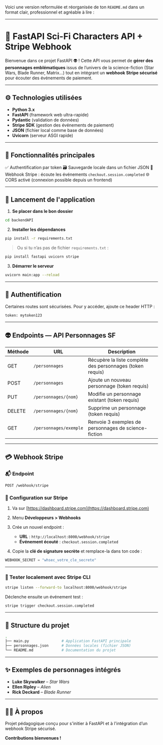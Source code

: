Voici une version reformulée et réorganisée de ton `README.md` dans un format clair, professionnel et agréable à lire :

---

# 🚀 FastAPI Sci-Fi Characters API + Stripe Webhook

Bienvenue dans ce projet FastAPI 👽 !
Cette API vous permet de **gérer des personnages emblématiques** issus de l’univers de la science-fiction (Star Wars, Blade Runner, Matrix...) tout en intégrant un **webhook Stripe sécurisé** pour écouter des événements de paiement.

---

## ⚙️ Technologies utilisées

* **Python 3.x**
* **FastAPI** (framework web ultra-rapide)
* **Pydantic** (validation de données)
* **Stripe SDK** (gestion des événements de paiement)
* **JSON** (fichier local comme base de données)
* **Uvicorn** (serveur ASGI rapide)

---

## 🧰 Fonctionnalités principales

✅ Authentification par token
🗃️ Sauvegarde locale dans un fichier JSON
📡 Webhook Stripe : écoute les événements `checkout.session.completed`
🌐 CORS activé (connexion possible depuis un frontend)

---

## 🚀 Lancement de l'application

1. **Se placer dans le bon dossier**

```bash
cd backendAPI
```

2. **Installer les dépendances**

```bash
pip install -r requirements.txt
```

> Ou si tu n’as pas de fichier `requirements.txt` :

```bash
pip install fastapi uvicorn stripe
```

3. **Démarrer le serveur**

```bash
uvicorn main:app --reload
```

---

## 🔐 Authentification

Certaines routes sont sécurisées.
Pour y accéder, ajoute ce header HTTP :

```
token: mytoken123
```

---

## 👽 Endpoints — API Personnages SF

| Méthode | URL                    | Description                                               |
| ------- | ---------------------- | --------------------------------------------------------- |
| GET     | `/personnages`         | Récupère la liste complète des personnages (token requis) |
| POST    | `/personnages`         | Ajoute un nouveau personnage (token requis)               |
| PUT     | `/personnages/{nom}`   | Modifie un personnage existant (token requis)             |
| DELETE  | `/personnages/{nom}`   | Supprime un personnage (token requis)                     |
| GET     | `/personnages/exemple` | Renvoie 3 exemples de personnages de science-fiction      |

---

## 💳 Webhook Stripe

### 📬 Endpoint

```http
POST /webhook/stripe
```

### 🔧 Configuration sur Stripe

1. Va sur [https://dashboard.stripe.com](https://dashboard.stripe.com)

2. Menu **Développeurs > Webhooks**

3. Crée un nouvel endpoint :

   * **URL** : `http://localhost:8000/webhook/stripe`
   * **Événement écouté** : `checkout.session.completed`

4. Copie la **clé de signature secrète** et remplace-la dans ton code :

```python
WEBHOOK_SECRET = "whsec_votre_cle_secrete"
```

---

### 🧪 Tester localement avec Stripe CLI

```bash
stripe listen --forward-to localhost:8000/webhook/stripe
```

Déclenche ensuite un événement test :

```bash
stripe trigger checkout.session.completed
```

---

## 📁 Structure du projet

```bash
.
├── main.py               # Application FastAPI principale
├── personnages.json      # Données locales (fichier JSON)
└── README.md             # Documentation du projet
```

---

## ✨ Exemples de personnages intégrés

* **Luke Skywalker** – *Star Wars*
* **Ellen Ripley** – *Alien*
* **Rick Deckard** – *Blade Runner*

---

## 🧑‍💻 À propos

Projet pédagogique conçu pour s'initier à FastAPI et à l'intégration d’un webhook Stripe sécurisé.

**Contributions bienvenues !**

